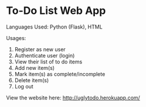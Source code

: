 # To-Do List Web App

Languages Used: Python (Flask), HTML

Usages:
1. Register as new user
2. Authenticate user (login)
3. View their list of to do items
4. Add new item(s)
5. Mark item(s) as complete/incomplete
6. Delete item(s) 
7. Log out


View the website here:
http://uglytodo.herokuapp.com/
